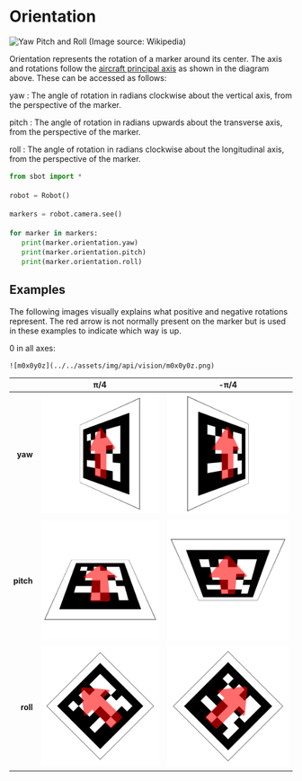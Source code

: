 # Orientation

![Yaw Pitch and Roll (Image source: Wikipedia)](https://upload.wikimedia.org/wikipedia/commons/c/c1/Yaw_Axis_Corrected.svg)

Orientation represents the rotation of a marker around its center.
The axis and rotations follow the [aircraft principal axis](https://en.wikipedia.org/wiki/Aircraft_principal_axes) as shown in the diagram above.
These can be accessed as follows:

<!-- Uses remark-deflist plugin -->
yaw
: The angle of rotation in radians clockwise about the vertical axis, from the perspective of the marker.

pitch
: The angle of rotation in radians upwards about the transverse axis, from the perspective of the marker.

roll
: The angle of rotation in radians clockwise about the longitudinal axis, from the perspective of the marker.

```python
from sbot import *

robot = Robot()

markers = robot.camera.see()

for marker in markers:
   print(marker.orientation.yaw)
   print(marker.orientation.pitch)
   print(marker.orientation.roll)
```

## Examples

The following images visually explains what positive and negative rotations represent. The red arrow is not normally present on the marker but is used in these examples to indicate which way is up.

0 in all axes:

    ![m0x0y0z](../../assets/img/api/vision/m0x0y0z.png)

|           |                           &pi;/4                         |                         -&pi;/4                          |
| --------: | :-----------------------------------------------------: | :-----------------------------------------------------: |
|   **yaw** |  ![m0x45y0z](../../assets/img/api/vision/m0x45y0z.png)  | ![m0x-45y0z](../../assets/img/api/vision/m0x-45y0z.png) |
| **pitch** | ![m-45x0y0z](../../assets/img/api/vision/m-45x0y0z.png) |  ![m45x0y0z](../../assets/img/api/vision/m45x0y0z.png)  |
|  **roll** | ![m0x0y-45z](../../assets/img/api/vision/m0x0y-45z.png) |  ![m0x0y45z](../../assets/img/api/vision/m0x0y45z.png)  |

[m0x0y0z]: ../../assets/img/api/vision/m0x0y0z.png
[m-45x0y0z]: ../../assets/img/api/vision/m-45x0y0z.png
[m0x-45y0z]: ../../assets/img/api/vision/m0x-45y0z.png
[m0x0y-45z]: ../../assets/img/api/vision/m0x0y-45z.png
[m0x0y0z]: ../../assets/img/api/vision/m0x0y0z.png
[m0x0y45z]: ../../assets/img/api/vision/m0x0y45z.png
[m0x45y0z]: ../../assets/img/api/vision/m0x45y0z.png
[m45x0y0z]: ../../assets/img/api/vision/m45x0y0z.png

